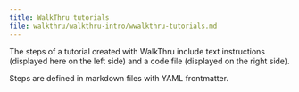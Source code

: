 ```yaml
---
title: WalkThru tutorials
file: walkthru/walkthru-intro/wwalkthru-tutorials.md
---
```


The steps of a tutorial created with WalkThru include text instructions (displayed here on the left side) and a code file (displayed on the right side).

Steps are defined in markdown files with YAML frontmatter.
